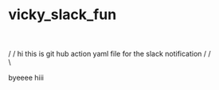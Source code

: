 # vicky_slack_fun
\
\
/
/
hi this is git hub action yaml file for the slack notification
/
/
\
\

byeeee hiii
